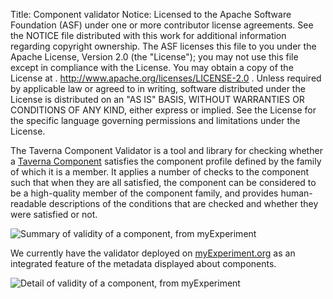 Title:     Component validator
Notice:    Licensed to the Apache Software Foundation (ASF) under one
           or more contributor license agreements.  See the NOTICE file
           distributed with this work for additional information
           regarding copyright ownership.  The ASF licenses this file
           to you under the Apache License, Version 2.0 (the
           "License"); you may not use this file except in compliance
           with the License.  You may obtain a copy of the License at
           .
             http://www.apache.org/licenses/LICENSE-2.0
           .
           Unless required by applicable law or agreed to in writing,
           software distributed under the License is distributed on an
           "AS IS" BASIS, WITHOUT WARRANTIES OR CONDITIONS OF ANY
           KIND, either express or implied.  See the License for the
           specific language governing permissions and limitations
           under the License.

The Taverna Component Validator is a tool and library for checking whether a 
   [Taverna Component](/documentation/components) satisfies the component profile defined by the family of which it is a member. 
It applies a number of checks to the component such that when they are all satisfied, 
   the component can be considered to be a high-quality member of the component family, 
   and provides human-readable descriptions of the conditions that are checked and whether they were satisfied or not.

![Summary of validity of a component, from myExperiment](/img/ComponentValiditySummary.png)

We currently have the validator deployed on 
   [myExperiment.org](http://www.myexperiment.org) as an integrated feature of the metadata displayed about components.

![Detail of validity of a component, from myExperiment](/img/ComponentValidityDetails.png)
